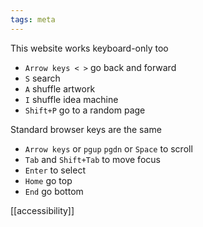 ```yaml
---
tags: meta
---
```


This website works keyboard-only too  
- `Arrow keys < >` go back and forward 
- `S` search
- `A` shuffle artwork
- `I` shuffle idea machine  
- `Shift+P` go to a random page 


Standard browser keys are the same 
- `Arrow keys` or `pgup` `pgdn` or `Space` to scroll 
- `Tab` and `Shift+Tab` to move focus 
- `Enter` to select
- `Home` go top 
- `End` go bottom 

[[accessibility]]
